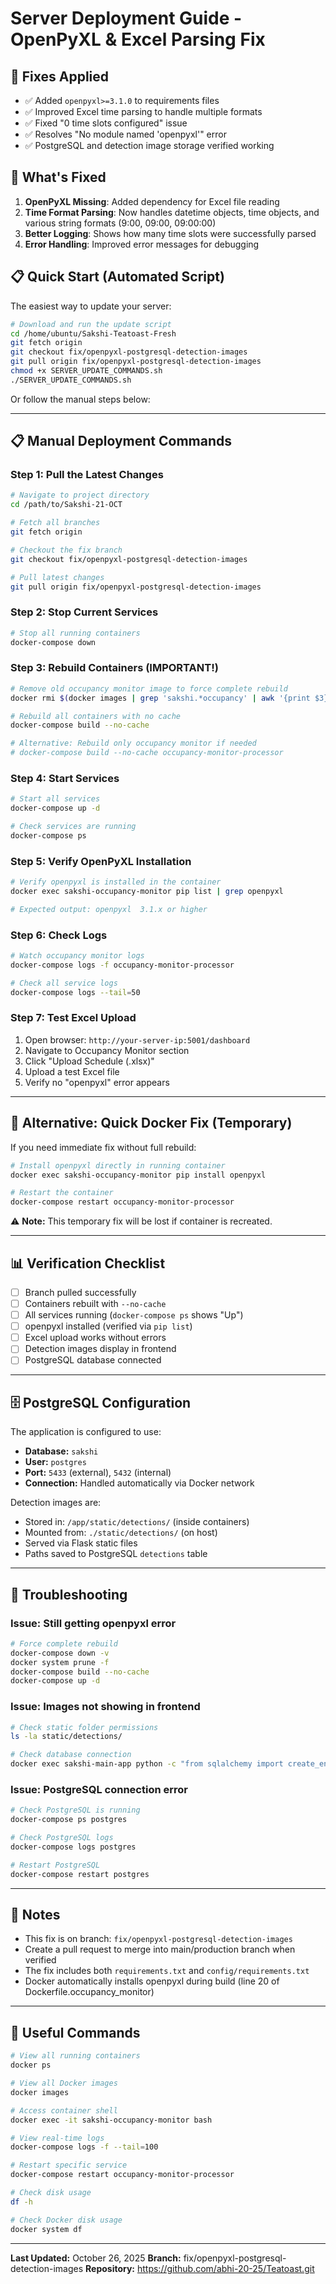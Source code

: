 # Server Deployment Guide - OpenPyXL & Excel Parsing Fix

## 🔧 Fixes Applied
- ✅ Added `openpyxl>=3.1.0` to requirements files
- ✅ Improved Excel time parsing to handle multiple formats
- ✅ Fixed "0 time slots configured" issue
- ✅ Resolves "No module named 'openpyxl'" error
- ✅ PostgreSQL and detection image storage verified working

## 📝 What's Fixed
1. **OpenPyXL Missing**: Added dependency for Excel file reading
2. **Time Format Parsing**: Now handles datetime objects, time objects, and various string formats (9:00, 09:00, 09:00:00)
3. **Better Logging**: Shows how many time slots were successfully parsed
4. **Error Handling**: Improved error messages for debugging

## 📋 Quick Start (Automated Script)

The easiest way to update your server:

```bash
# Download and run the update script
cd /home/ubuntu/Sakshi-Teatoast-Fresh
git fetch origin
git checkout fix/openpyxl-postgresql-detection-images
git pull origin fix/openpyxl-postgresql-detection-images
chmod +x SERVER_UPDATE_COMMANDS.sh
./SERVER_UPDATE_COMMANDS.sh
```

Or follow the manual steps below:

---

## 📋 Manual Deployment Commands

### Step 1: Pull the Latest Changes

```bash
# Navigate to project directory
cd /path/to/Sakshi-21-OCT

# Fetch all branches
git fetch origin

# Checkout the fix branch
git checkout fix/openpyxl-postgresql-detection-images

# Pull latest changes
git pull origin fix/openpyxl-postgresql-detection-images
```

### Step 2: Stop Current Services

```bash
# Stop all running containers
docker-compose down
```

### Step 3: Rebuild Containers (IMPORTANT!)

```bash
# Remove old occupancy monitor image to force complete rebuild
docker rmi $(docker images | grep 'sakshi.*occupancy' | awk '{print $3}') 2>/dev/null || true

# Rebuild all containers with no cache
docker-compose build --no-cache

# Alternative: Rebuild only occupancy monitor if needed
# docker-compose build --no-cache occupancy-monitor-processor
```

### Step 4: Start Services

```bash
# Start all services
docker-compose up -d

# Check services are running
docker-compose ps
```

### Step 5: Verify OpenPyXL Installation

```bash
# Verify openpyxl is installed in the container
docker exec sakshi-occupancy-monitor pip list | grep openpyxl

# Expected output: openpyxl  3.1.x or higher
```

### Step 6: Check Logs

```bash
# Watch occupancy monitor logs
docker-compose logs -f occupancy-monitor-processor

# Check all service logs
docker-compose logs --tail=50
```

### Step 7: Test Excel Upload

1. Open browser: `http://your-server-ip:5001/dashboard`
2. Navigate to Occupancy Monitor section
3. Click "Upload Schedule (.xlsx)" 
4. Upload a test Excel file
5. Verify no "openpyxl" error appears

---

## 🔄 Alternative: Quick Docker Fix (Temporary)

If you need immediate fix without full rebuild:

```bash
# Install openpyxl directly in running container
docker exec sakshi-occupancy-monitor pip install openpyxl

# Restart the container
docker-compose restart occupancy-monitor-processor
```

⚠️ **Note:** This temporary fix will be lost if container is recreated.

---

## 📊 Verification Checklist

- [ ] Branch pulled successfully
- [ ] Containers rebuilt with `--no-cache`
- [ ] All services running (`docker-compose ps` shows "Up")
- [ ] openpyxl installed (verified via `pip list`)
- [ ] Excel upload works without errors
- [ ] Detection images display in frontend
- [ ] PostgreSQL database connected

---

## 🗄️ PostgreSQL Configuration

The application is configured to use:
- **Database:** `sakshi`
- **User:** `postgres`
- **Port:** `5433` (external), `5432` (internal)
- **Connection:** Handled automatically via Docker network

Detection images are:
- Stored in: `/app/static/detections/` (inside containers)
- Mounted from: `./static/detections/` (on host)
- Served via Flask static files
- Paths saved to PostgreSQL `detections` table

---

## 🚨 Troubleshooting

### Issue: Still getting openpyxl error
```bash
# Force complete rebuild
docker-compose down -v
docker system prune -f
docker-compose build --no-cache
docker-compose up -d
```

### Issue: Images not showing in frontend
```bash
# Check static folder permissions
ls -la static/detections/

# Check database connection
docker exec sakshi-main-app python -c "from sqlalchemy import create_engine; engine = create_engine('postgresql+psycopg2://postgres:Tneural01@localhost:5433/sakshi'); print('DB Connected:', engine.connect())"
```

### Issue: PostgreSQL connection error
```bash
# Check PostgreSQL is running
docker-compose ps postgres

# Check PostgreSQL logs
docker-compose logs postgres

# Restart PostgreSQL
docker-compose restart postgres
```

---

## 📝 Notes

- This fix is on branch: `fix/openpyxl-postgresql-detection-images`
- Create a pull request to merge into main/production branch when verified
- The fix includes both `requirements.txt` and `config/requirements.txt`
- Docker automatically installs openpyxl during build (line 20 of Dockerfile.occupancy_monitor)

---

## 🔗 Useful Commands

```bash
# View all running containers
docker ps

# View all Docker images
docker images

# Access container shell
docker exec -it sakshi-occupancy-monitor bash

# View real-time logs
docker-compose logs -f --tail=100

# Restart specific service
docker-compose restart occupancy-monitor-processor

# Check disk usage
df -h

# Check Docker disk usage
docker system df
```

---

**Last Updated:** October 26, 2025
**Branch:** fix/openpyxl-postgresql-detection-images
**Repository:** https://github.com/abhi-20-25/Teatoast.git

